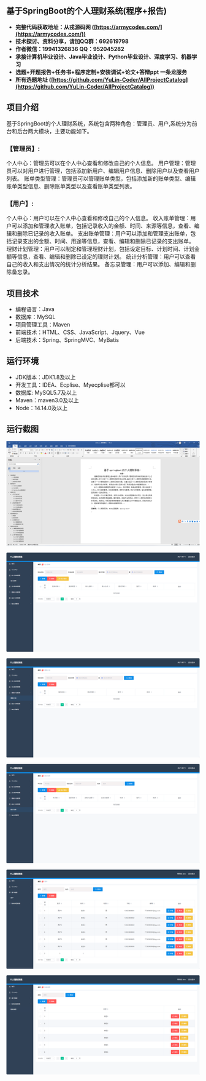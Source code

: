 ## 基于SpringBoot的个人理财系统(程序+报告)

- <b>完整代码获取地址：从戎源码网 ([https://armycodes.com/](https://armycodes.com/))</b>
- <b>技术探讨、资料分享，请加QQ群：692619798</b> 
- <b>作者微信：19941326836  QQ：952045282</b> 
- <b>承接计算机毕业设计、Java毕业设计、Python毕业设计、深度学习、机器学习</b>
- <b>选题+开题报告+任务书+程序定制+安装调试+论文+答辩ppt 一条龙服务</b>
- <b>所有选题地址 ([https://github.com/YuLin-Coder/AllProjectCatalog](https://github.com/YuLin-Coder/AllProjectCatalog)) </b>

## 项目介绍
基于SpringBoot的个人理财系统，系统包含两种角色：管理员、用户,系统分为前台和后台两大模块，主要功能如下。

### 【管理员】:
个人中心：管理员可以在个人中心查看和修改自己的个人信息。
用户管理：管理员可以对用户进行管理，包括添加新用户、编辑用户信息、删除用户以及查看用户列表。
账单类型管理：管理员可以管理账单类型，包括添加新的账单类型、编辑账单类型信息、删除账单类型以及查看账单类型列表。

### 【用户】:
个人中心：用户可以在个人中心查看和修改自己的个人信息。
收入账单管理：用户可以添加和管理收入账单，包括记录收入的金额、时间、来源等信息，查看、编辑和删除已记录的收入账单。
支出账单管理：用户可以添加和管理支出账单，包括记录支出的金额、时间、用途等信息，查看、编辑和删除已记录的支出账单。
理财计划管理：用户可以制定和管理理财计划，包括设定目标、计划时间、计划金额等信息，查看、编辑和删除已设定的理财计划。
统计分析管理：用户可以查看自己的收入和支出情况的统计分析结果。
备忘录管理：用户可以添加、编辑和删除备忘录。

## 项目技术
- 编程语言：Java
- 数据库：MySQL
- 项目管理工具：Maven
- 前端技术：HTML、CSS、JavaScript、Jquery、Vue
- 后端技术：Spring、SpringMVC、MyBatis

## 运行环境
- JDK版本：JDK1.8及以上
- 开发工具：IDEA、Ecplise、Myecplise都可以
- 数据库: MySQL5.7及以上
- Maven：maven3.0及以上
- Node：14.14.0及以上

## 运行截图
![](screenshot/1.png)

![](screenshot/2.png)

![](screenshot/3.png)

![](screenshot/4.png)

![](screenshot/5.png)

![](screenshot/6.png)
